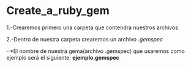 # Create_a_ruby_gem

1.-Crearemos primero una carpeta que contendra nuestros archivos

2.-Dentro de nuestra carpeta crearemos un archivo *.gemspec*

⋅⋅*El nombre de nuestra gema(archivo .gemspec) que usaremos como ejemplo será el siguiente: __ejemplo.gemspec__


  
